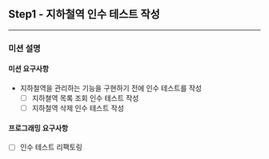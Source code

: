 ## Step1 - 지하철역 인수 테스트 작성
---
### 미션 설명
#### 미션 요구사항
- 지하철역을 관리하는 기능을 구현하기 전에 인수 테스트를 작성
  - [ ] 지하쳘역 목록 조회 인수 테스트 작성
  - [ ] 지하철역 삭제 인수 테스트 작성

#### 프로그래밍 요구사항
- [ ] 인수 테스트 리팩토링